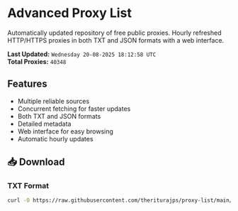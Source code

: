 # Advanced Proxy List

Automatically updated repository of free public proxies. Hourly refreshed HTTP/HTTPS proxies in both TXT and JSON formats with a web interface.

**Last Updated:** `Wednesday 20-08-2025 18:12:58 UTC`  
**Total Proxies:** `40348`

## Features
- Multiple reliable sources
- Concurrent fetching for faster updates
- Both TXT and JSON formats
- Detailed metadata
- Web interface for easy browsing
- Automatic hourly updates

## 📥 Download

### TXT Format
```bash
curl -O https://raw.githubusercontent.com/theriturajps/proxy-list/main/proxies.txt